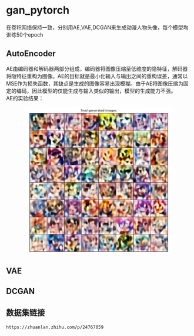 # gan_pytorch
在卷积网络保持一致，分别用AE,VAE,DCGAN来生成动漫人物头像，每个模型均训练50个epoch
## **AutoEncoder**
AE由编码器和解码器两部分组成，编码器将图像压缩至低维度的隐特征，解码器将隐特征重构为图像。AE的目标就是最小化输入与输出之间的重构误差，通常以MSE作为损失函数，其缺点是生成的图像容易出现模糊。由于AE将图像压缩为固定的编码，因此模型的仅能生成与输入类似的输出，模型的生成能力不强。  
AE的实验结果：  
<div align=center><img src="https://github.com/Lijingkan/gan_pytorch/blob/master/images/ae_img.png" width="400" height="400" /></div>

## **VAE**
## **DCGAN**
## 数据集链接
```
https://zhuanlan.zhihu.com/p/24767059
```


